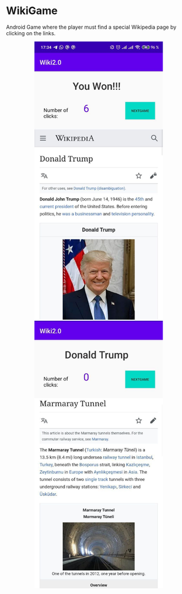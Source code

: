 # WikiGame

Android Game where the player must find a special Wikipedia page by clicking on the links.

<p align="center">
  <img src="https://github.com/Naramig/WikiGame/blob/master/photo5363994753898753817.jpg" width="350" title="hover text">
  <img src="https://github.com/Naramig/WikiGame/blob/master/photo5363994753898753819.jpg" width="350" alt="accessibility text">
</p>
